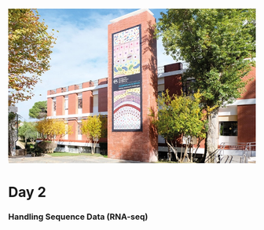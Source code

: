 ![](assets/readme_img/IGC_Tower_DSCF7958_ed.webp)

# Day 2

### Handling Sequence Data (RNA-seq)

<object data="../assets/IBB2022v2.pdf" width="1000" height="500" margin = "auto"></object>
